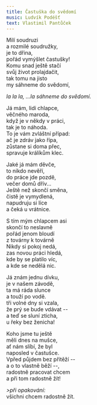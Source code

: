 ```yaml
---
title: Častuška do svědomí
music: Ludvík Podéšť
text: Vlastimil Pantůček
---
```


      

Milí soudruzi       
a rozmilé soudružky,      
je to dřina,       
pořád vymýšlet častušky!      
Komu snad ještě stačí       
svůj život prolajdačit,      
tak tomu na jisto       
my sáhneme do svědomí,

      

*la la la, ...la 
sáhneme do svědomí.*


      
Já mám, lidi chlapce,      
věčného maroda,      
když je v někdy v práci,      
tak je to náhoda.      
To je vám zvláštní případ:      
ač je zdráv jako řípa,      
zůstane si doma přec,      
spravuje králíkům klec.

      

Jaké já mám děvče,      
to nikdo nevěří,      
do práce jde pozdě,      
večer domů dřív...      
Ještě než skončí směna,      
čistě je vymydlená,      
napudruju si líce      
a čeká u vrátnice.

      

S tím mým chlapcem asi      
skončí to neslavně      
pořád jenom bloudí      
z továrny k továrně      
Nikdy si pokoj nedá,      
zas novou práci hledá,      
kde by se platilo víc,      
a kde se nedělá nic.

      

Já znám jednu dívku,      
je v našem závodě,      
ta má ráda slunce      
a touží po vodě.      
tři volné dny si vzala,      
že prý se bude vdávat --      
a teď se sluní zticha,      
u řeky bez ženicha!

      

Koho jsme tu ještě       
měli dnes na mušce,      
ať nám slíbí, že byl      
naposled v častušce.      
Vpřed půjdem bez přítěží --      
a o to vlastně běží --,      
radostně pracovat chcem      
a při tom radostně žít!

      

*>při opakování:*      
všichni chcem radostně žít.



